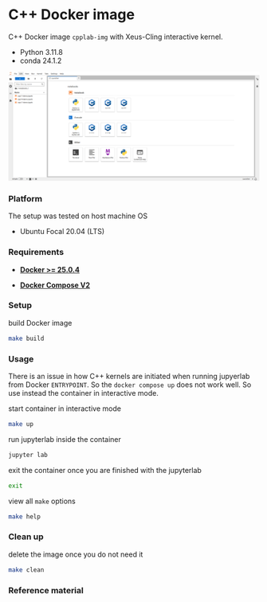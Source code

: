 # C++ Docker image

C++ Docker image `cpplab-img` with Xeus-Cling interactive kernel.

* Python 3.11.8
* conda 24.1.2

![](../docs/images/jupyter-cpp.PNG)


### Platform

The setup was tested on host machine OS

* Ubuntu Focal 20.04 (LTS)


### Requirements

* **[Docker >= 25.0.4](https://docs.docker.com/engine/install/ubuntu/)**

* **[Docker Compose V2](https://docs.docker.com/compose/install/linux/#install-using-the-repository)**


### Setup

build Docker image
```bash
make build
```


### Usage

There is an issue in how C++ kernels are initiated when running jupyerlab from Docker `ENTRYPOINT`. So the `docker compose up` does not work well. So use instead the container in interactive mode.



start container in interactive mode
```bash
make up
```

run jupyterlab inside the container
```bash
jupyter lab
```

exit the container once you are finished with the jupyterlab
```bash
exit
```

view all `make` options
```bash
make help
```


### Clean up

delete the image once you do not need it
```bash
make clean
```


### Reference material


